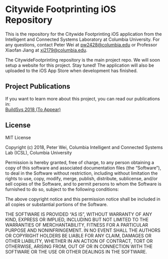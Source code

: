 # Citywide Footprinting iOS Repository
This is the repository for the Citywide Footprinting iOS application from the Intelligent and Connected Systems Laboratory at Columbia University. 
For any questions, contact Peter Wei at pw2428@columbia.edu or Professor Xiaofan Jiang at xj2179@columbia.edu.

The CitywideFootprinting repository is the main project repo. We will soon setup a website for this project. Stay tuned!
The application will also be uploaded to the iOS App Store when development has finished.

## Project Publications
If you want to learn more about this project, you can read our publications in:  
[BuildSys 2018 (To Appear)]()  

## License
MIT License

Copyright (c) 2018, Peter Wei, Columbia Intelligent and Connected Systems Lab (ICSL), Columbia University

Permission is hereby granted, free of charge, to any person obtaining a copy
of this software and associated documentation files (the “Software”), to deal
in the Software without restriction, including without limitation the rights
to use, copy, modify, merge, publish, distribute, sublicense, and/or sell
copies of the Software, and to permit persons to whom the Software is
furnished to do so, subject to the following conditions:

The above copyright notice and this permission notice shall be included in all
copies or substantial portions of the Software.

THE SOFTWARE IS PROVIDED “AS IS”, WITHOUT WARRANTY OF ANY KIND, EXPRESS OR
IMPLIED, INCLUDING BUT NOT LIMITED TO THE WARRANTIES OF MERCHANTABILITY,
FITNESS FOR A PARTICULAR PURPOSE AND NONINFRINGEMENT. IN NO EVENT SHALL THE
AUTHORS OR COPYRIGHT HOLDERS BE LIABLE FOR ANY CLAIM, DAMAGES OR OTHER
LIABILITY, WHETHER IN AN ACTION OF CONTRACT, TORT OR OTHERWISE, ARISING FROM,
OUT OF OR IN CONNECTION WITH THE SOFTWARE OR THE USE OR OTHER DEALINGS IN THE
SOFTWARE.

